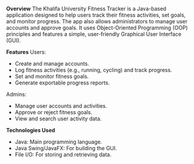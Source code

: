**Overview**
The Khalifa University Fitness Tracker is a Java-based application designed to help users track their fitness activities, set goals, and monitor progress. The app also allows administrators to manage user accounts and approve goals. It uses Object-Oriented Programming (OOP) principles and features a simple, user-friendly Graphical User Interface (GUI).

**Features**
Users:
 - Create and manage accounts.
 - Log fitness activities (e.g., running, cycling) and track progress.
 - Set and monitor fitness goals.
 - Generate exportable progress reports.

Admins:
 - Manage user accounts and activities.
 - Approve or reject fitness goals.
 - View and search user activity data.

**Technologies Used**
 - Java: Main programming language.
 - Java Swing/JavaFX: For building the GUI.
 - File I/O: For storing and retrieving data.
